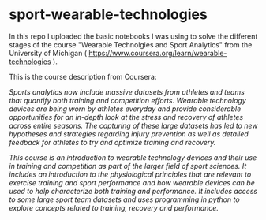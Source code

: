# sport-wearable-technologies
In this repo I uploaded the basic notebooks I was using to solve the different stages of the course "Wearable Technolgies and Sport Analytics" from the University of Michigan ( https://www.coursera.org/learn/wearable-technologies ). 

This is the course description from Coursera:

*Sports analytics now include massive datasets from athletes and teams that quantify both training and competition efforts.  Wearable technology devices are being worn by athletes everyday and provide considerable opportunities for an in-depth look at the stress and recovery of athletes across entire seasons.  The capturing of these large datasets has led to new hypotheses and strategies regarding injury prevention as well as detailed feedback for athletes to try and optimize training and recovery.*

*This course is an introduction to wearable technology devices and their use in training and competition as part of the larger field of sport sciences.  It includes an introduction to the physiological principles that are relevant to exercise training and sport performance and how wearable devices can be used to help characterize both training and performance.  It includes access to some large sport team datasets and uses programming in python to explore concepts related to training, recovery and performance.*
